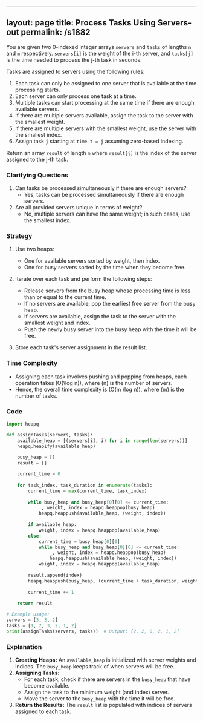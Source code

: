 
---
layout: page
title:  Process Tasks Using Servers-out
permalink: /s1882
---

You are given two 0-indexed integer arrays `servers` and `tasks` of lengths `n` and `m` respectively. `servers[i]` is the weight of the i-th server, and `tasks[j]` is the time needed to process the j-th task in seconds.

Tasks are assigned to servers using the following rules:
1. Each task can only be assigned to one server that is available at the time processing starts.
2. Each server can only process one task at a time.
3. Multiple tasks can start processing at the same time if there are enough available servers.
4. If there are multiple servers available, assign the task to the server with the smallest weight.
5. If there are multiple servers with the smallest weight, use the server with the smallest index.
6. Assign task `j` starting at `time t = j` assuming zero-based indexing.

Return an array `result` of length `m` where `result[j]` is the index of the server assigned to the j-th task.

### Clarifying Questions
1. Can tasks be processed simultaneously if there are enough servers?
   - Yes, tasks can be processed simultaneously if there are enough servers.
2. Are all provided servers unique in terms of weight?
   - No, multiple servers can have the same weight; in such cases, use the smallest index.

### Strategy

1. Use two heaps:
   - One for available servers sorted by weight, then index.
   - One for busy servers sorted by the time when they become free.

2. Iterate over each task and perform the following steps:
   - Release servers from the busy heap whose processing time is less than or equal to the current time.
   - If no servers are available, pop the earliest free server from the busy heap.
   - If servers are available, assign the task to the server with the smallest weight and index.
   - Push the newly busy server into the busy heap with the time it will be free.
3. Store each task's server assignment in the result list.

### Time Complexity

- Assigning each task involves pushing and popping from heaps, each operation takes \(O(\log n)\), where \(n\) is the number of servers.
- Hence, the overall time complexity is \(O(m \log n)\), where \(m\) is the number of tasks.

### Code

```python
import heapq

def assignTasks(servers, tasks):
    available_heap = [(servers[i], i) for i in range(len(servers))]
    heapq.heapify(available_heap)
    
    busy_heap = []
    result = []

    current_time = 0
    
    for task_index, task_duration in enumerate(tasks):
        current_time = max(current_time, task_index)
        
        while busy_heap and busy_heap[0][0] <= current_time:
            _, weight, index = heapq.heappop(busy_heap)
            heapq.heappush(available_heap, (weight, index))
        
        if available_heap:
            weight, index = heapq.heappop(available_heap)
        else:
            current_time = busy_heap[0][0]
            while busy_heap and busy_heap[0][0] <= current_time:
                _, weight, index = heapq.heappop(busy_heap)
                heapq.heappush(available_heap, (weight, index))
            weight, index = heapq.heappop(available_heap)
        
        result.append(index)
        heapq.heappush(busy_heap, (current_time + task_duration, weight, index))
        
        current_time += 1
    
    return result

# Example usage:
servers = [3, 3, 2]
tasks = [1, 2, 3, 2, 1, 2]
print(assignTasks(servers, tasks))  # Output: [2, 2, 0, 2, 1, 2]
```

### Explanation
1. **Creating Heaps:** An `available_heap` is initialized with server weights and indices. The `busy_heap` keeps track of when servers will be free.
2. **Assigning Tasks:**
   - For each task, check if there are servers in the `busy_heap` that have become available.
   - Assign the task to the minimum weight (and index) server.
   - Move the server to the `busy_heap` with the time it will be free.
3. **Return the Results:** The `result` list is populated with indices of servers assigned to each task.